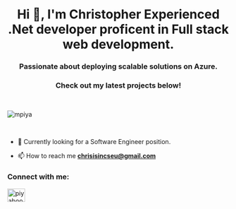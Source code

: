 
<h1 align="center">Hi 👋, I'm Christopher Experienced .Net developer proficent in Full stack web development. </h1>
<h3 align="center"> Passionate about deploying scalable solutions on Azure.</h3>
<h3 align="center"> Check out my latest projects below! </h3>
<br/>


<p align="left"> <img src="https://komarev.com/ghpvc/?username=mpiya&label=Profile%20views&color=0e75b6&style=flat" alt="mpiya" /> </p>

<br/>


- 💬 Currently looking for a Software Engineer position.

- 📫 How to reach me **chrisisincseu@gmail.com**



<h3 align="left">Connect with me:</h3>
<p align="left">
<a href="https://www.linkedin.com/in/piyaboot-prasertsuwan-christopher-61a5a4172/" target="blank"><img align="center" src="https://raw.githubusercontent.com/rahuldkjain/github-profile-readme-generator/master/src/images/icons/Social/linked-in-alt.svg" alt="piyaboot-prasertsuwan-61a5a4172" height="30" width="40" /></a>
</p>
